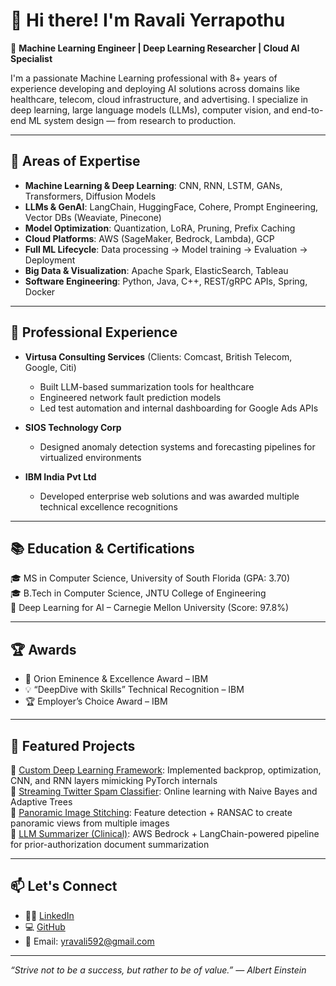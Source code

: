 # 👋 Hi there! I'm Ravali Yerrapothu

🚀 **Machine Learning Engineer | Deep Learning Researcher | Cloud AI Specialist**

I'm a passionate Machine Learning professional with 8+ years of experience developing and deploying AI solutions across domains like healthcare, telecom, cloud infrastructure, and advertising. I specialize in deep learning, large language models (LLMs), computer vision, and end-to-end ML system design — from research to production.

---

## 🔬 Areas of Expertise
- **Machine Learning & Deep Learning**: CNN, RNN, LSTM, GANs, Transformers, Diffusion Models
- **LLMs & GenAI**: LangChain, HuggingFace, Cohere, Prompt Engineering, Vector DBs (Weaviate, Pinecone)
- **Model Optimization**: Quantization, LoRA, Pruning, Prefix Caching
- **Cloud Platforms**: AWS (SageMaker, Bedrock, Lambda), GCP
- **Full ML Lifecycle**: Data processing → Model training → Evaluation → Deployment
- **Big Data & Visualization**: Apache Spark, ElasticSearch, Tableau
- **Software Engineering**: Python, Java, C++, REST/gRPC APIs, Spring, Docker

---

## 💼 Professional Experience

- **Virtusa Consulting Services** (Clients: Comcast, British Telecom, Google, Citi)
  - Built LLM-based summarization tools for healthcare
  - Engineered network fault prediction models
  - Led test automation and internal dashboarding for Google Ads APIs

- **SIOS Technology Corp**
  - Designed anomaly detection systems and forecasting pipelines for virtualized environments

- **IBM India Pvt Ltd**
  - Developed enterprise web solutions and was awarded multiple technical excellence recognitions

---

## 📚 Education & Certifications

🎓 MS in Computer Science, University of South Florida (GPA: 3.70)  
🎓 B.Tech in Computer Science, JNTU College of Engineering  
📜 Deep Learning for AI – Carnegie Mellon University (Score: 97.8%)  

---

## 🏆 Awards

- 🏅 Orion Eminence & Excellence Award – IBM  
- 💡 “DeepDive with Skills” Technical Recognition – IBM  
- 🏆 Employer’s Choice Award – IBM  

---

## 📌 Featured Projects

🔹 [Custom Deep Learning Framework](#): Implemented backprop, optimization, CNN, and RNN layers mimicking PyTorch internals  
🔹 [Streaming Twitter Spam Classifier](#): Online learning with Naive Bayes and Adaptive Trees  
🔹 [Panoramic Image Stitching](#): Feature detection + RANSAC to create panoramic views from multiple images  
🔹 [LLM Summarizer (Clinical)](#): AWS Bedrock + LangChain-powered pipeline for prior-authorization document summarization  

---

## 📫 Let's Connect

- 🧑‍💼 [LinkedIn](https://www.linkedin.com/in/ravaliyerrapothu/)
- 💻 [GitHub](https://github.com/ry639a)
- 📧 Email: yravali592@gmail.com

---

_“Strive not to be a success, but rather to be of value.” — Albert Einstein_
